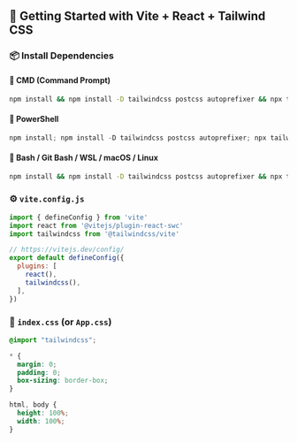 ## 🚀 Getting Started with Vite + React + Tailwind CSS

### 📦 Install Dependencies

#### 🔷 CMD (Command Prompt)
```cmd
npm install && npm install -D tailwindcss postcss autoprefixer && npx tailwindcss init -p && npm run dev
```

#### 🔶 PowerShell
```powershell
npm install; npm install -D tailwindcss postcss autoprefixer; npx tailwindcss init -p; npm run dev
```

#### 🐧 Bash / Git Bash / WSL / macOS / Linux
```bash
npm install && npm install -D tailwindcss postcss autoprefixer && npx tailwindcss init -p && npm run dev
```

### ⚙️ `vite.config.js`

```js
import { defineConfig } from 'vite'
import react from '@vitejs/plugin-react-swc'
import tailwindcss from '@tailwindcss/vite'

// https://vitejs.dev/config/
export default defineConfig({
  plugins: [
    react(),
    tailwindcss(),
  ],
})
```

### 🎨 `index.css` (or `App.css`)

```css
@import "tailwindcss";

* {
  margin: 0;
  padding: 0;
  box-sizing: border-box;
}

html, body {
  height: 100%;
  width: 100%;
}
```
